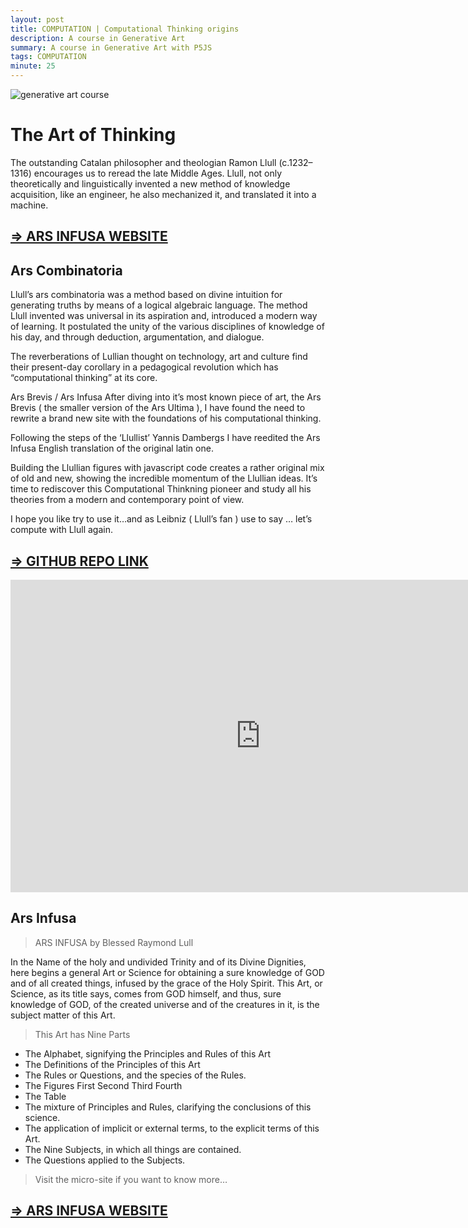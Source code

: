 ```yaml
---
layout: post
title: COMPUTATION | Computational Thinking origins
description: A course in Generative Art
summary: A course in Generative Art with P5JS
tags: COMPUTATION
minute: 25
---
```


![generative art course](/assets/images/code/CT/CT-1.png)

# The Art of Thinking
The outstanding Catalan philosopher and theologian Ramon Llull (c.1232–1316) encourages us to reread the late Middle Ages. Llull, not only theoretically and linguistically invented a new method of knowledge acquisition, like an engineer, he also mechanized it, and translated it into a machine.

## [=> ARS INFUSA WEBSITE](https://ars-infusa.surge.sh/)

## Ars Combinatoria
Llull’s ars combinatoria was a method based on divine intuition for generating truths by means of a logical algebraic language. The method Llull invented was universal in its aspiration and, introduced a modern way of learning. It postulated the unity of the various disciplines of knowledge of his day, and through deduction, argumentation, and dialogue.

The reverberations of Lullian thought on technology, art and culture find their present-day corollary in a pedagogical revolution which has “computational thinking” at its core.

Ars Brevis / Ars Infusa After diving into it’s most known piece of art, the Ars Brevis ( the smaller version of the Ars Ultima ), I have found the need to rewrite a brand new site with the foundations of his computational thinking.

Following the steps of the ‘Llullist’ Yannis Dambergs I have reedited the Ars Infusa English translation of the original latin one.

Building the Llullian figures with javascript code creates a rather original mix of old and new, showing the incredible momentum of the Llullian ideas. It’s time to rediscover this Computational Thinkning pioneer and study all his theories from a modern and contemporary point of view.

I hope you like try to use it…and as Leibniz ( Llull’s fan ) use to say … let’s compute with Llull again.

## [=> GITHUB REPO LINK](https://github.com/bernatferragut/LLULL-Ars)

<iframe src="https://preview.p5js.org/bernatferragut/embed/HkO4HfkAX" style="height: 500px; width: 800px; border: none"></iframe>

## Ars Infusa
> ARS INFUSA by Blessed Raymond Lull

In the Name of the holy and undivided Trinity and of its Divine Dignities, here begins a general Art or Science for obtaining a sure knowledge of GOD and of all created things, infused by the grace of the Holy Spirit. This Art, or Science, as its title says, comes from GOD himself, and thus, sure knowledge of GOD, of the created universe and of the creatures in it, is the subject matter of this Art.

> This Art has Nine Parts

* The Alphabet, signifying the Principles and Rules of this Art
* The Definitions of the Principles of this Art
* The Rules or Questions, and the species of the Rules.
* The Figures First Second Third Fourth
* The Table
* The mixture of Principles and Rules, clarifying the conclusions of this science.
* The application of implicit or external terms, to the explicit terms of this Art.
* The Nine Subjects, in which all things are contained.
* The Questions applied to the Subjects.

> Visit the micro-site if you want to know more…

## [=> ARS INFUSA WEBSITE](https://ars-infusa.surge.sh/)